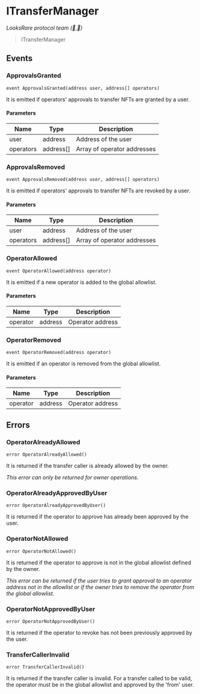 # ITransferManager

*LooksRare protocol team (👀,💎)*

> ITransferManager






## Events

### ApprovalsGranted

```solidity
event ApprovalsGranted(address user, address[] operators)
```

It is emitted if operators&#39; approvals to transfer NFTs are granted by a user.



#### Parameters

| Name | Type | Description |
|---|---|---|
| user  | address | Address of the user |
| operators  | address[] | Array of operator addresses |

### ApprovalsRemoved

```solidity
event ApprovalsRemoved(address user, address[] operators)
```

It is emitted if operators&#39; approvals to transfer NFTs are revoked by a user.



#### Parameters

| Name | Type | Description |
|---|---|---|
| user  | address | Address of the user |
| operators  | address[] | Array of operator addresses |

### OperatorAllowed

```solidity
event OperatorAllowed(address operator)
```

It is emitted if a new operator is added to the global allowlist.



#### Parameters

| Name | Type | Description |
|---|---|---|
| operator  | address | Operator address |

### OperatorRemoved

```solidity
event OperatorRemoved(address operator)
```

It is emitted if an operator is removed from the global allowlist.



#### Parameters

| Name | Type | Description |
|---|---|---|
| operator  | address | Operator address |



## Errors

### OperatorAlreadyAllowed

```solidity
error OperatorAlreadyAllowed()
```

It is returned if the transfer caller is already allowed by the owner.

*This error can only be returned for owner operations.*


### OperatorAlreadyApprovedByUser

```solidity
error OperatorAlreadyApprovedByUser()
```

It is returned if the operator to approve has already been approved by the user.




### OperatorNotAllowed

```solidity
error OperatorNotAllowed()
```

It is returned if the operator to approve is not in the global allowlist defined by the owner.

*This error can be returned if the user tries to grant approval to an operator address not in the      allowlist or if the owner tries to remove the operator from the global allowlist.*


### OperatorNotApprovedByUser

```solidity
error OperatorNotApprovedByUser()
```

It is returned if the operator to revoke has not been previously approved by the user.




### TransferCallerInvalid

```solidity
error TransferCallerInvalid()
```

It is returned if the transfer caller is invalid.         For a transfer called to be valid, the operator must be in the global allowlist and         approved by the &#39;from&#39; user.





